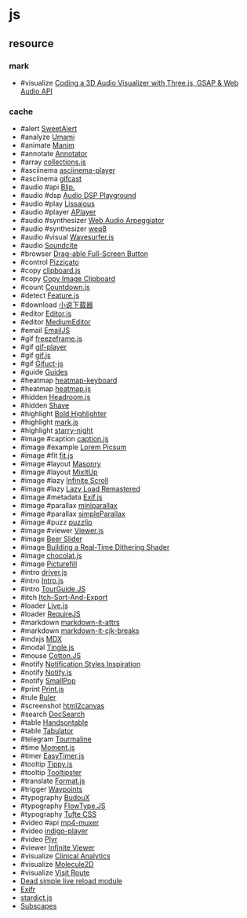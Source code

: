 # js

## resource

### mark

- #visualize [Coding a 3D Audio Visualizer with Three.js, GSAP & Web Audio API](https://tympanus.net/codrops/2025/06/18/coding-a-3d-audio-visualizer-with-three-js-gsap-web-audio-api/)

### cache

- #alert [SweetAlert](https://sweetalert.js.org)
- #analyze [Umami](https://umami.is)
- #animate [Manim](https://docs.manim.community/en/stable/index.html)
- #annotate [Annotator](https://annotatorjs.org)
- #array [collections.js](https://www.collectionsjs.com)
- #asciinema [asciinema-player](https://github.com/asciinema/asciinema-player)
- #asciinema [gifcast](https://github.com/dstein64/gifcast)
- #audio #api [Blip.](https://github.com/jshanley/blip)
- #audio #dsp [Audio DSP Playground](https://github.com/acarabott/audio-dsp-playground)
- #audio #play [Lissajous](https://github.com/kylestetz/lissajous)
- #audio #player [APlayer](https://aplayer.js.org)
- #audio #synthesizer [Web Audio Arpeggiator](https://github.com/desandro/arpeggiator)
- #audio #synthesizer [weq8](https://github.com/teropa/weq8)
- #audio #visual [Wavesurfer.js](https://wavesurfer.xyz)
- #audio [Soundcite](https://github.com/NUKnightLab/soundcite)
- #browser [Drag-able Full-Screen Button](https://addons.mozilla.org/en-US/android/addon/drag-able-full-screen-button/)
- #control [Pizzicato](https://alemangui.github.io/pizzicato)
- #copy [clipboard.js](https://clipboardjs.com)
- #copy [Copy Image Clipboard](https://github.com/LuanEdCosta/copy-image-clipboard)
- #count [Countdown.js](https://countdownjs.org)
- #detect [Feature.js](https://featurejs.com)
- #download [小说下载器](https://github.com/404-novel-project/novel-downloader)
- #editor [Editor.js](https://editorjs.io)
- #editor [MediumEditor](https://github.com/yabwe/medium-editor)
- #email [EmailJS](https://emailjs.com)
- #gif [freezeframe.js](https://ctrl-freaks.github.io/freezeframe.js)
- #gif [gif-player](https://captaincodeman.github.io/gif-player/components/gif-player/demo)
- #gif [gif.js](https://jnordberg.github.io/gif.js)
- #gif [Gifuct-js](https://matt-way.github.io/gifuct-js)
- #guide [Guides](https://github.com/daybrush/guides)
- #heatmap [heatmap-keyboard](https://www.patrick-wied.at/projects/heatmap-keyboard)
- #heatmap [heatmap.js](https://www.patrick-wied.at/static/heatmapjs)
- #hidden [Headroom.js](https://wicky.nillia.ms/headroom.js)
- #hidden [Shave](https://dollarshaveclub.github.io/shave)
- #highlight [Bold Highlighter](https://github.com/acciojob/bold-highlighter-Ankitakamthe153)
- #highlight [mark.js](https://markjs.io)
- #highlight [starry-night](https://github.com/wooorm/starry-night)
- #image #caption [caption.js](https://captionjs.com)
- #image #example [Lorem Picsum](https://picsum.photos)
- #image #fit [fit.js](https://soulwire.github.io/fit.js)
- #image #layout [Masonry](https://masonry.desandro.com)
- #image #layout [MixItUp](https://github.com/patrickkunka/mixitup)
- #image #lazy [Infinite Scroll](https://infinite-scroll.com)
- #image #lazy [Lazy Load Remastered](https://appelsiini.net/projects/lazyload)
- #image #metadata [Exif.js](https://github.com/exif-js/exif-js)
- #image #parallax [miniparallax](https://github.com/minimax711/miniparallax)
- #image #parallax [simpleParallax](https://simpleparallax.com)
- #image #puzz [puzzlip](https://github.com/lnenad/puzzlip)
- #image #viewer [Viewer.js](https://github.com/fengyuanchen/viewerjs)
- #image [Beer Slider](https://pepsized.com/demo/beer-slider-responsive-accessible-before-after-slider-demo)
- #image [Building a Real-Time Dithering Shader](https://tympanus.net/codrops/2025/06/04/building-a-real-time-dithering-shader/)
- #image [chocolat.js](https://chocolat.insipi.de)
- #image [Picturefill](https://scottjehl.github.io/picturefill)
- #intro [driver.js](https://driverjs.com)
- #intro [Intro.js](https://introjs.com)
- #intro [TourGuide JS](https://tourguidejs.com)
- #itch [Itch-Sort-And-Export](https://github.com/6uhrmittag/Itch-Sort-And-Export)
- #loader [Live.js](https://livejs.com)
- #loader [RequireJS](https://requirejs.org)
- #markdown [markdown-it-attrs](https://github.com/arve0/markdown-it-attrs)
- #markdown [markdown-it-cjk-breaks](https://github.com/markdown-it/markdown-it-cjk-breaks)
- #mdxjs [MDX](https://mdxjs.com)
- #modal [Tingle.js](https://github.com/robinparisi/tingle)
- #mouse [Cotton.JS](https://cotton123236.github.io/CottonJS)
- #notify [Notification Styles Inspiration](https://github.com/codrops/NotificationStyles)
- #notify [Notify.js](https://notifyjs.jpillora.com)
- #notify [SmallPop](https://silvio-r.github.io/spop)
- #print [Print.js](https://printjs.crabbly.com)
- #rule [Ruler](https://github.com/daybrush/ruler)
- #screenshot [html2canvas](https://github.com/niklasvh/html2canvas)
- #search [DocSearch](https://docsearch.algolia.com)
- #table [Handsontable](https://github.com/handsontable/handsontable)
- #table [Tabulator](https://tabulator.info)
- #telegram [Tourmaline](https://tourmaline.dev)
- #time [Moment.js](https://momentjs.com)
- #timer [EasyTimer.js](https://albert-gonzalez.github.io/easytimer.js)
- #tooltip [Tippy.js](https://atomiks.github.io/tippyjs)
- #tooltip [Tooltipster](https://calebjacob.github.io/tooltipster)
- #translate [Format.js](https://formatjs.io)
- #trigger [Waypoints](http://imakewebthings.com/waypoints)
- #typography [BudouX](https://github.com/google/budoux)
- #typography [FlowType.JS](https://simplefocus.com/flowtype)
- #typography [Tufte CSS](https://github.com/edwardtufte/tufte-css)
- #video #api [mp4-muxer](https://github.com/Vanilagy/mp4-muxer)
- #video [indigo-player](https://github.com/matvp91/indigo-player)
- #video [Plyr](https://plyr.io)
- #viewer [Infinite Viewer](https://github.com/daybrush/infinite-viewer)
- #visualize [Clinical Analytics](https://dash.gallery/dash-clinical-analytics)
- #visualize [Molecule2D](https://dash.gallery/dash-molecule-2d-viewer)
- #visualize [Visit Route](https://echarts.apache.org/examples/en/editor.html?c=geo-svg-lines&lang=js)
- [Dead simple live reload module](https://github.com/Kalabasa/simple-live-reload)
- [Exifr](https://github.com/MikeKovarik/exifr)
- [stardict.js](https://github.com/tuxor1337/stardict.js)
- [Subscapes](https://github.com/mattdesl/subscapes)
